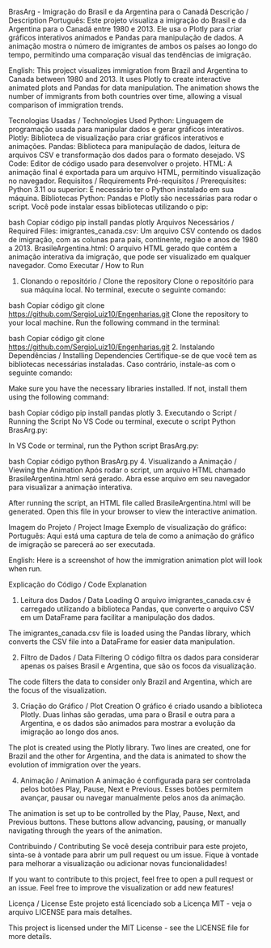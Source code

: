 BrasArg - Imigração do Brasil e da Argentina para o Canadá
Descrição / Description
Português: Este projeto visualiza a imigração do Brasil e da Argentina para o Canadá entre 1980 e 2013. Ele usa o Plotly para criar gráficos interativos animados e Pandas para manipulação de dados. A animação mostra o número de imigrantes de ambos os países ao longo do tempo, permitindo uma comparação visual das tendências de imigração.

English: This project visualizes immigration from Brazil and Argentina to Canada between 1980 and 2013. It uses Plotly to create interactive animated plots and Pandas for data manipulation. The animation shows the number of immigrants from both countries over time, allowing a visual comparison of immigration trends.

Tecnologias Usadas / Technologies Used
Python: Linguagem de programação usada para manipular dados e gerar gráficos interativos.
Plotly: Biblioteca de visualização para criar gráficos interativos e animações.
Pandas: Biblioteca para manipulação de dados, leitura de arquivos CSV e transformação dos dados para o formato desejado.
VS Code: Editor de código usado para desenvolver o projeto.
HTML: A animação final é exportada para um arquivo HTML, permitindo visualização no navegador.
Requisitos / Requirements
Pré-requisitos / Prerequisites:
Python 3.11 ou superior: É necessário ter o Python instalado em sua máquina.
Bibliotecas Python: Pandas e Plotly são necessárias para rodar o script.
Você pode instalar essas bibliotecas utilizando o pip:

bash
Copiar código
pip install pandas plotly
Arquivos Necessários / Required Files:
imigrantes_canada.csv: Um arquivo CSV contendo os dados de imigração, com as colunas para país, continente, região e anos de 1980 a 2013.
BrasileArgentina.html: O arquivo HTML gerado que contém a animação interativa da imigração, que pode ser visualizado em qualquer navegador.
Como Executar / How to Run
1. Clonando o repositório / Clone the repository
Clone o repositório para sua máquina local. No terminal, execute o seguinte comando:

bash
Copiar código
git clone https://github.com/SergioLuiz10/Engenharias.git
Clone the repository to your local machine. Run the following command in the terminal:

bash
Copiar código
git clone https://github.com/SergioLuiz10/Engenharias.git
2. Instalando Dependências / Installing Dependencies
Certifique-se de que você tem as bibliotecas necessárias instaladas. Caso contrário, instale-as com o seguinte comando:

Make sure you have the necessary libraries installed. If not, install them using the following command:

bash
Copiar código
pip install pandas plotly
3. Executando o Script / Running the Script
No VS Code ou terminal, execute o script Python BrasArg.py:

In VS Code or terminal, run the Python script BrasArg.py:

bash
Copiar código
python BrasArg.py
4. Visualizando a Animação / Viewing the Animation
Após rodar o script, um arquivo HTML chamado BrasileArgentina.html será gerado. Abra esse arquivo em seu navegador para visualizar a animação interativa.

After running the script, an HTML file called BrasileArgentina.html will be generated. Open this file in your browser to view the interactive animation.

Imagem do Projeto / Project Image
Exemplo de visualização do gráfico:
Português: Aqui está uma captura de tela de como a animação do gráfico de imigração se parecerá ao ser executada.

English: Here is a screenshot of how the immigration animation plot will look when run.


Explicação do Código / Code Explanation
1. Leitura dos Dados / Data Loading
O arquivo imigrantes_canada.csv é carregado utilizando a biblioteca Pandas, que converte o arquivo CSV em um DataFrame para facilitar a manipulação dos dados.

The imigrantes_canada.csv file is loaded using the Pandas library, which converts the CSV file into a DataFrame for easier data manipulation.

2. Filtro de Dados / Data Filtering
O código filtra os dados para considerar apenas os países Brasil e Argentina, que são os focos da visualização.

The code filters the data to consider only Brazil and Argentina, which are the focus of the visualization.

3. Criação do Gráfico / Plot Creation
O gráfico é criado usando a biblioteca Plotly. Duas linhas são geradas, uma para o Brasil e outra para a Argentina, e os dados são animados para mostrar a evolução da imigração ao longo dos anos.

The plot is created using the Plotly library. Two lines are created, one for Brazil and the other for Argentina, and the data is animated to show the evolution of immigration over the years.

4. Animação / Animation
A animação é configurada para ser controlada pelos botões Play, Pause, Next e Previous. Esses botões permitem avançar, pausar ou navegar manualmente pelos anos da animação.

The animation is set up to be controlled by the Play, Pause, Next, and Previous buttons. These buttons allow advancing, pausing, or manually navigating through the years of the animation.

Contribuindo / Contributing
Se você deseja contribuir para este projeto, sinta-se à vontade para abrir um pull request ou um issue. Fique à vontade para melhorar a visualização ou adicionar novas funcionalidades!

If you want to contribute to this project, feel free to open a pull request or an issue. Feel free to improve the visualization or add new features!

Licença / License
Este projeto está licenciado sob a Licença MIT - veja o arquivo LICENSE para mais detalhes.

This project is licensed under the MIT License - see the LICENSE file for more details.

